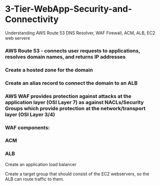 # 3-Tier-WebApp-Security-and-Connectivity
Understanding AWS Route 53 DNS Resolver, WAF Firewall, ACM, ALB, EC2 web servere

### AWS Route 53 - connects user requests to applications, resolves domain names, and returns IP addresses

### Create a hosted zone for the domain

### Create an alias record to connect the domain to an ALB

### AWS WAF provides protection against attacks at the application layer (OSI Layer 7) as against NACLs/Security Groups which provide protection at the network/transport layer (OSI Layer 3/4)

### WAF components: 

### ACM

### ALB

Create an application load balancer

Create a target group that should consist of the EC2 webservers, so the ALB can route traffic to them.
